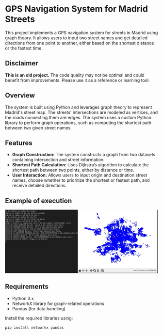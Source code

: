 # GPS Navigation System for Madrid Streets

This project implements a GPS navigation system for streets in Madrid using graph theory. It allows users to input two street names and get detailed directions from one point to another, either based on the shortest distance or the fastest time.

## Disclaimer

**This is an old project.** The code quality may not be optimal and could benefit from improvements. Please use it as a reference or learning tool.

## Overview

The system is built using Python and leverages graph theory to represent Madrid's street map. The streets' intersections are modeled as vertices, and the roads connecting them are edges. The system uses a custom Python library to perform graph operations, such as computing the shortest path between two given street names.

## Features

- **Graph Construction:** The system constructs a graph from two datasets containing intersection and street information.
- **Shortest Path Calculation:** Uses Dijkstra’s algorithm to calculate the shortest path between two points, either by distance or time.
- **User Interaction:** Allows users to input origin and destination street names, choose whether to prioritize the shortest or fastest path, and receive detailed directions.
## Example of execution

![Example of execution](prueba_ejecucion_discreta.JPG)

 
## Requirements

- Python 3.x
- NetworkX library for graph-related operations
- Pandas (for data handling)
  
Install the required libraries using:

```bash
pip install networkx pandas


